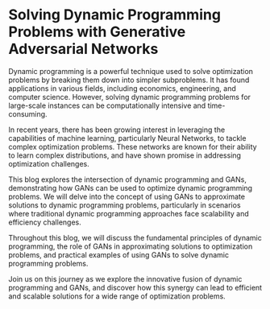 # Solving  Dynamic Programming Problems with Generative Adversarial Networks

Dynamic programming is a powerful technique used to solve optimization problems by breaking them down into simpler subproblems. 
It has found applications in various fields, including economics, engineering, and computer science.
However, solving dynamic programming problems for large-scale instances can be computationally intensive and time-consuming.

In recent years, there has been growing interest in leveraging the capabilities of machine learning, particularly Neural Networks, to tackle complex optimization problems.
These networks are known for their ability to learn complex distributions, and have shown promise in addressing optimization challenges.

This blog explores the intersection of dynamic programming and GANs, demonstrating how GANs can be used to optimize dynamic programming problems. We will delve into the concept of using GANs to approximate solutions to dynamic programming problems, particularly in scenarios where traditional dynamic programming approaches face scalability and efficiency challenges.

Throughout this blog, we will discuss the fundamental principles of dynamic programming, the role of GANs in approximating solutions to optimization problems, and practical examples of using GANs to solve dynamic programming problems.

Join us on this journey as we explore the innovative fusion of dynamic programming and GANs, and discover how this synergy can lead to efficient and scalable solutions for a wide range of optimization problems.

